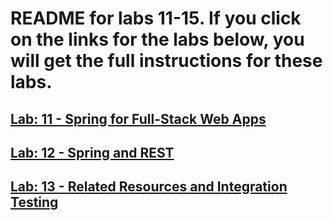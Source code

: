 # README for labs 11-15. If you click on the links for the labs below, you will get the full instructions for these labs.

## [Lab: 11 - Spring for Full-Stack Web Apps](readme/lab-11.md)

## [Lab: 12 - Spring and REST](readme/lab-12.md)

## [Lab: 13 - Related Resources and Integration Testing](readme/lab-13.md)